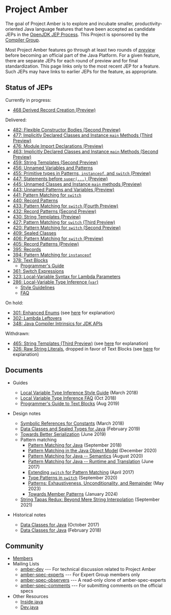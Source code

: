 # Project Amber

The goal of Project Amber is to explore and incubate smaller,
productivity-oriented Java language features that have been accepted
as candidate JEPs in
the [OpenJDK JEP Process](https://openjdk.org/jeps/1). This
Project is sponsored by
the [Compiler Group](https://openjdk.org/groups/compiler).

Most Project Amber features go through at least two rounds
of [_preview_](https://openjdk.org/jeps/12) before becoming an
official part of the Java Platform.  For a given feature, there are separate
JEPs for each round of preview and for final standardization.  This
page links only to the most recent JEP for a feature. Such JEPs may
have links to earlier JEPs for the feature, as appropriate.

## Status of JEPs

Currently in progress:

  - [468	Derived Record Creation (Preview)](https://openjdk.org/jeps/468)

<p>Delivered:</p>

-   [482: Flexible Constructor Bodies (Second Preview)](https://openjdk.org/jeps/482)
-   [477: Implicitly Declared Classes and Instance <code>main</code> Methods (Third Preview)](https://openjdk.org/jeps/477)
-   [476: Module Import Declarations (Preview)](https://openjdk.org/jeps/476)
-   [463: Implicitly Declared Classes and Instance <code>main</code> Methods (Second Preview)](https://openjdk.org/jeps/463)
-   [459: String Templates (Second Preview)](https://openjdk.org/jeps/459)
-   [456: Unnamed Variables and Patterns](https://openjdk.org/jeps/456)
-   [455: Primitive types in Patterns, <code>instanceof</code>, and <code>switch</code> (Preview)](https://openjdk.org/jeps/455)
-   [447: Statements before <code>super(...)</code> (Preview)](https://openjdk.org/jeps/447)
-   [445: Unnamed Classes and Instance <code>main</code> methods (Preview)](https://openjdk.org/jeps/445)
-   [443: Unnamed Patterns and Variables (Preview)](https://openjdk.org/jeps/443)
-   [441: Pattern Matching for <code>switch</code>](https://openjdk.org/jeps/441)
-   [440: Record Patterns](https://openjdk.org/jeps/440)
-   [433: Pattern Matching for <code>switch</code> (Fourth Preview)](https://openjdk.org/jeps/433)
-   [432: Record Patterns (Second Preview)](https://openjdk.org/jeps/432)
-   [430: String Templates (Preview)](https://openjdk.org/jeps/430)
-   [427: Pattern Matching for <code>switch</code> (Third Preview)](https://openjdk.org/jeps/427)
-   [420: Pattern Matching for <code>switch</code> (Second Preview)](https://openjdk.org/jeps/420)
-   [409: Sealed Classes](https://openjdk.org/jeps/409)
-   [406: Pattern Matching for <code>switch</code> (Preview)](https://openjdk.org/jeps/406)
-   [405: Record Patterns (Preview)](https://openjdk.org/jeps/405)
-   [395: Records](https://openjdk.org/jeps/395)
-   [394: Pattern Matching for <code>instanceof</code>](https://openjdk.org/jeps/394)
-   [378: Text Blocks](https://openjdk.org/jeps/378)
    -   [Programmer's Guide](guides/text-blocks-guide)
-   [361: Switch Expressions](https://openjdk.org/jeps/361)
-   [323: Local-Variable Syntax for Lambda Parameters](https://openjdk.org/jeps/323)
-   [286: Local-Variable Type Inference (<code>var</code>)](https://openjdk.org/jeps/286)
    -   [Style Guidelines](guides/lvti-style-guide)
    -   [FAQ](guides/lvti-faq)

On hold:

-   [301: Enhanced Enums](https://openjdk.org/jeps/301) (see [here](https://mail.openjdk.org/pipermail/amber-spec-experts/2017-May/000041.html) for explanation)
-   [302: Lambda Leftovers](https://openjdk.org/jeps/302)
-   [348: Java Compiler Intrinsics for JDK APIs](https://openjdk.org/jeps/348)

Withdrawn:

-   [465: String Templates (Third Preview)](https://openjdk.org/jeps/465) (see [here](https://mail.openjdk.org/pipermail/amber-spec-experts/2024-April/004106.html) for explanation)
-   [326: Raw String Literals](https://openjdk.org/jeps/326), dropped in favor of Text Blocks (see [here](https://mail.openjdk.org/pipermail/jdk-dev/2018-December/002402.html) for explanation)

## Documents

-   Guides
    -   [Local Variable Type Inference Style Guide](guides/lvti-style-guide) (March 2018)
    -   [Local Variable Type Inference FAQ](guides/lvti-faq) (Oct 2018)
    -   [Programmer's Guide to Text Blocks](guides/text-blocks-guide) (Aug 2019)

-   Design notes
    -   [Symbolic References for Constants](design-notes/constables) (March 2018)
    -   [Data Classes and Sealed Types for Java](design-notes/records-and-sealed-classes) (February 2019)
    -   [Towards Better Serialization](design-notes/towards-better-serialization) (June 2019)
    -   Pattern matching
        -   [Pattern Matching for Java](design-notes/patterns/pattern-matching-for-java) (September 2018)
        -   [Pattern Matching in the Java Object Model](design-notes/patterns/pattern-match-object-model) (December 2020)
        -   [Pattern Matching for Java -- Semantics](design-notes/patterns/pattern-match-semantics) (August 2020)
        -   [Pattern Matching for Java -- Runtime and Translation](design-notes/patterns/pattern-match-translation) (June 2017)
        -   [Extending `switch` for Pattern Matching](design-notes/patterns/extending-switch-for-patterns) (April 2017)
        -   [Type Patterns in `switch`](design-notes/patterns/type-patterns-in-switch) (September 2020)
        -   [Patterns: Exhaustiveness, Unconditionality, and Remainder](design-notes/patterns/exhaustiveness) (May 2023)
        -   [Towards Member Patterns](design-notes/patterns/towards-member-patterns) (January 2024)
    -   [String Tapas Redux: Beyond Mere String Interpolation](design-notes/templated-strings) (September 2021)

-   Historical notes
    -   [Data Classes for Java](design-notes/data-classes-historical-1) (October 2017)
    -   [Data Classes for Java](design-notes/data-classes-historical-2) (February 2018)

## Community

-   [Members](https://openjdk.org/census#amber)
-   Mailing Lists
    -   [amber-dev](https://mail.openjdk.org/mailman/listinfo/amber-dev) --- For technical discussion related to Project Amber
    -   [amber-spec-experts](https://mail.openjdk.org/mailman/listinfo/amber-spec-experts) --- For Expert Group members only
    -   [amber-spec-observers](https://mail.openjdk.org/mailman/listinfo/amber-spec-observers) --- A read-only clone of amber-spec-experts
    -   [amber-spec-comments](https://mail.openjdk.org/mailman/listinfo/amber-spec-comments) --- For submitting comments on the official specs
-   Other Resources
    -   [Inside.java](https://inside.java/tag/amber)
    -   [Dev.java](https://dev.java/learn/)
